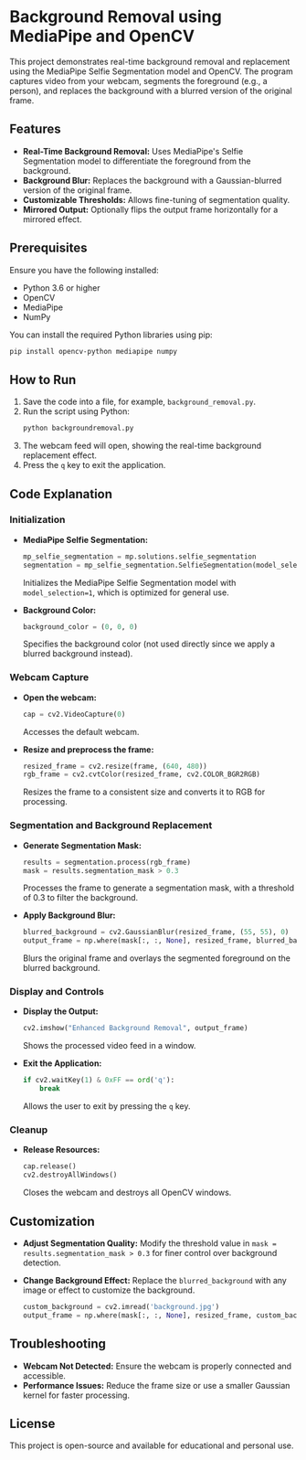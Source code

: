 # Background Removal using MediaPipe and OpenCV

This project demonstrates real-time background removal and replacement using the MediaPipe Selfie Segmentation model and OpenCV. The program captures video from your webcam, segments the foreground (e.g., a person), and replaces the background with a blurred version of the original frame.

## Features
- **Real-Time Background Removal:** Uses MediaPipe's Selfie Segmentation model to differentiate the foreground from the background.
- **Background Blur:** Replaces the background with a Gaussian-blurred version of the original frame.
- **Customizable Thresholds:** Allows fine-tuning of segmentation quality.
- **Mirrored Output:** Optionally flips the output frame horizontally for a mirrored effect.

## Prerequisites
Ensure you have the following installed:
- Python 3.6 or higher
- OpenCV
- MediaPipe
- NumPy

You can install the required Python libraries using pip:
```bash
pip install opencv-python mediapipe numpy
```

## How to Run
1. Save the code into a file, for example, `background_removal.py`.
2. Run the script using Python:
   ```bash
   python backgroundremoval.py
   ```
3. The webcam feed will open, showing the real-time background replacement effect.
4. Press the `q` key to exit the application.

## Code Explanation

### Initialization
- **MediaPipe Selfie Segmentation:**
  ```python
  mp_selfie_segmentation = mp.solutions.selfie_segmentation
  segmentation = mp_selfie_segmentation.SelfieSegmentation(model_selection=1)
  ```
  Initializes the MediaPipe Selfie Segmentation model with `model_selection=1`, which is optimized for general use.

- **Background Color:**
  ```python
  background_color = (0, 0, 0)
  ```
  Specifies the background color (not used directly since we apply a blurred background instead).

### Webcam Capture
- **Open the webcam:**
  ```python
  cap = cv2.VideoCapture(0)
  ```
  Accesses the default webcam.

- **Resize and preprocess the frame:**
  ```python
  resized_frame = cv2.resize(frame, (640, 480))
  rgb_frame = cv2.cvtColor(resized_frame, cv2.COLOR_BGR2RGB)
  ```
  Resizes the frame to a consistent size and converts it to RGB for processing.

### Segmentation and Background Replacement
- **Generate Segmentation Mask:**
  ```python
  results = segmentation.process(rgb_frame)
  mask = results.segmentation_mask > 0.3
  ```
  Processes the frame to generate a segmentation mask, with a threshold of 0.3 to filter the background.

- **Apply Background Blur:**
  ```python
  blurred_background = cv2.GaussianBlur(resized_frame, (55, 55), 0)
  output_frame = np.where(mask[:, :, None], resized_frame, blurred_background)
  ```
  Blurs the original frame and overlays the segmented foreground on the blurred background.

### Display and Controls
- **Display the Output:**
  ```python
  cv2.imshow("Enhanced Background Removal", output_frame)
  ```
  Shows the processed video feed in a window.

- **Exit the Application:**
  ```python
  if cv2.waitKey(1) & 0xFF == ord('q'):
      break
  ```
  Allows the user to exit by pressing the `q` key.

### Cleanup
- **Release Resources:**
  ```python
  cap.release()
  cv2.destroyAllWindows()
  ```
  Closes the webcam and destroys all OpenCV windows.

## Customization
- **Adjust Segmentation Quality:**
  Modify the threshold value in `mask = results.segmentation_mask > 0.3` for finer control over background detection.

- **Change Background Effect:**
  Replace the `blurred_background` with any image or effect to customize the background.
  ```python
  custom_background = cv2.imread('background.jpg')
  output_frame = np.where(mask[:, :, None], resized_frame, custom_background)
  ```

## Troubleshooting
- **Webcam Not Detected:** Ensure the webcam is properly connected and accessible.
- **Performance Issues:** Reduce the frame size or use a smaller Gaussian kernel for faster processing.

## License
This project is open-source and available for educational and personal use.



